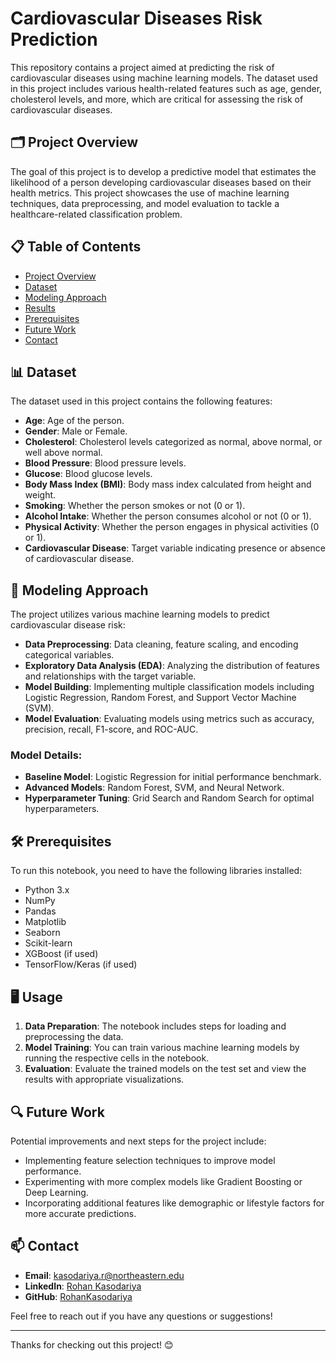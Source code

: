# Cardiovascular Diseases Risk Prediction

This repository contains a project aimed at predicting the risk of cardiovascular diseases using machine learning models. The dataset used in this project includes various health-related features such as age, gender, cholesterol levels, and more, which are critical for assessing the risk of cardiovascular diseases.

## 🗂 Project Overview

The goal of this project is to develop a predictive model that estimates the likelihood of a person developing cardiovascular diseases based on their health metrics. This project showcases the use of machine learning techniques, data preprocessing, and model evaluation to tackle a healthcare-related classification problem.

## 📋 Table of Contents
- [Project Overview](#-project-overview)
- [Dataset](#dataset)
- [Modeling Approach](#modeling-approach)
- [Results](#results)
- [Prerequisites](#prerequisites)
- [Future Work](#future-work)
- [Contact](#Contact)

## 📊 Dataset

The dataset used in this project contains the following features:
- **Age**: Age of the person.
- **Gender**: Male or Female.
- **Cholesterol**: Cholesterol levels categorized as normal, above normal, or well above normal.
- **Blood Pressure**: Blood pressure levels.
- **Glucose**: Blood glucose levels.
- **Body Mass Index (BMI)**: Body mass index calculated from height and weight.
- **Smoking**: Whether the person smokes or not (0 or 1).
- **Alcohol Intake**: Whether the person consumes alcohol or not (0 or 1).
- **Physical Activity**: Whether the person engages in physical activities (0 or 1).
- **Cardiovascular Disease**: Target variable indicating presence or absence of cardiovascular disease.

## 🧠 Modeling Approach

The project utilizes various machine learning models to predict cardiovascular disease risk:
- **Data Preprocessing**: Data cleaning, feature scaling, and encoding categorical variables.
- **Exploratory Data Analysis (EDA)**: Analyzing the distribution of features and relationships with the target variable.
- **Model Building**: Implementing multiple classification models including Logistic Regression, Random Forest, and Support Vector Machine (SVM).
- **Model Evaluation**: Evaluating models using metrics such as accuracy, precision, recall, F1-score, and ROC-AUC.

### Model Details:
- **Baseline Model**: Logistic Regression for initial performance benchmark.
- **Advanced Models**: Random Forest, SVM, and Neural Network.
- **Hyperparameter Tuning**: Grid Search and Random Search for optimal hyperparameters.


## 🛠 Prerequisites

To run this notebook, you need to have the following libraries installed:
- Python 3.x
- NumPy
- Pandas
- Matplotlib
- Seaborn
- Scikit-learn
- XGBoost (if used)
- TensorFlow/Keras (if used)


## 🖥 Usage

1. **Data Preparation**: The notebook includes steps for loading and preprocessing the data.
2. **Model Training**: You can train various machine learning models by running the respective cells in the notebook.
3. **Evaluation**: Evaluate the trained models on the test set and view the results with appropriate visualizations.

## 🔍 Future Work

Potential improvements and next steps for the project include:
- Implementing feature selection techniques to improve model performance.
- Experimenting with more complex models like Gradient Boosting or Deep Learning.
- Incorporating additional features like demographic or lifestyle factors for more accurate predictions.

## 📫 Contact

- **Email**: [kasodariya.r@northeastern.edu](mailto:kasodariya.r@northeastern.edu)
- **LinkedIn**: [Rohan Kasodariya](https://www.linkedin.com/in/rohankasodariya/)
- **GitHub**: [RohanKasodariya](https://github.com/RohanKasodariya)

Feel free to reach out if you have any questions or suggestions!

---

Thanks for checking out this project! 😊
